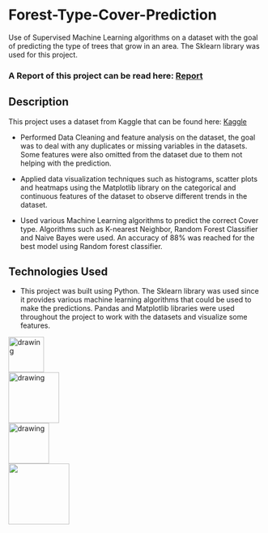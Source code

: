 # Forest-Type-Cover-Prediction
Use of Supervised Machine Learning algorithms on a dataset with the goal of predicting the type of trees that grow in an area. The Sklearn library was used for this project.

### A Report of this project can be read here: [Report](https://drive.google.com/file/d/1K5JFkJO2uCEQaYCxL6y7SlvZlYuPzXIf/view)


## Description

This project uses a dataset from Kaggle that can be found here: [Kaggle](https://www.kaggle.com/c/forest-cover-type-prediction)


* Performed Data Cleaning and feature analysis on the dataset, the goal was to deal with any duplicates or missing variables in the datasets. Some features were also omitted from the dataset due to them not helping with the prediction.

* Applied data visualization techniques such as histograms, scatter plots and heatmaps using the Matplotlib library on the categorical and continuous features of the dataset to observe different trends in the dataset.

* Used various Machine Learning algorithms to predict the correct Cover type. Algorithms such as K-nearest Neighbor, Random Forest Classifier and Naive Bayes were used. An accuracy of 88% was reached for the best model using Random forest classifier.

## Technologies Used
* This project was built using Python. The Sklearn library was used since it provides various machine learning algorithms that could be used to make the predictions.
Pandas and Matplotlib libraries were used throughout the project to work with the datasets and visualize some features.
<div class="row">
  <div class="column">
    <img align="left" src="https://upload.wikimedia.org/wikipedia/commons/thumb/c/c3/Python-logo-notext.svg/640px-Python-logo-notext.svg.png" alt="drawing" width="70"/>
  </div>
  <div class="column">
    <img align="left" src="https://upload.wikimedia.org/wikipedia/commons/0/01/Created_with_Matplotlib-logo.svg" alt="drawing" width="100"/>
  </div>
  <div class="column">
    <img align="left" src="https://upload.wikimedia.org/wikipedia/commons/e/ed/Pandas_logo.svg" alt="drawing" width="80"/>
  </div>
  <div class="column">
    <img align="left" src="https://upload.wikimedia.org/wikipedia/commons/thumb/0/05/Scikit_learn_logo_small.svg/1920px-Scikit_learn_logo_small.svg.png" width="120"/>
  </div>
</div>
